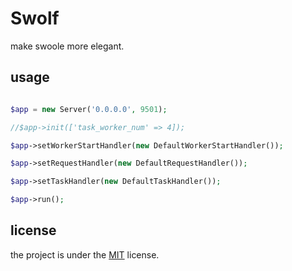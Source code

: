 # Swolf

make swoole more elegant.


## usage

```php

$app = new Server('0.0.0.0', 9501);

//$app->init(['task_worker_num' => 4]);

$app->setWorkerStartHandler(new DefaultWorkerStartHandler());

$app->setRequestHandler(new DefaultRequestHandler());

$app->setTaskHandler(new DefaultTaskHandler());

$app->run();

```

## license
the project is under the [MIT](https://github.com/php-swolf/Swolf/blob/master/LICENSE) license.

